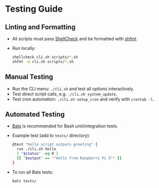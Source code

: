 # Testing Guide

## Linting and Formatting

- All scripts must pass [ShellCheck](https://www.shellcheck.net/) and be formatted with [shfmt](https://github.com/mvdan/sh).
- Run locally:

  ```sh
  shellcheck cli.sh scripts/*.sh
  shfmt -d cli.sh scripts/*.sh
  ```

## Manual Testing

- Run the CLI menu: `./cli.sh` and test all options interactively.
- Test direct script calls, e.g. `./cli.sh system_update`.
- Test cron automation: `./cli.sh setup_cron` and verify with `crontab -l`.

## Automated Testing

- [Bats](https://github.com/bats-core/bats-core) is recommended for Bash unit/integration tests.
- Example test (add to `tests/` directory):

  ```bash
  @test "hello script outputs greeting" {
    run ./cli.sh hello
    [ "$status" -eq 0 ]
    [[ "$output" == *"Hello from Raspberry Pi 5"* ]]
  }
  ```

- To run all Bats tests:

  ```sh
  bats tests/
  ```
